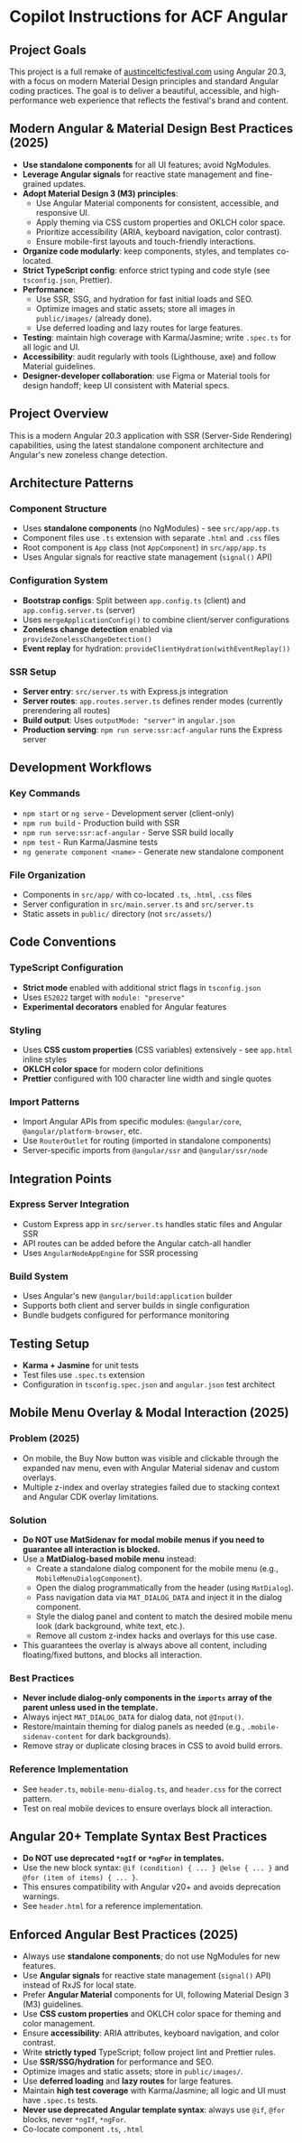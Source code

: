# Copilot Instructions for ACF Angular

## Project Goals

This project is a full remake of [austincelticfestival.com](https://austincelticfestival.com) using Angular 20.3, with a focus on modern Material Design principles and standard Angular coding practices. The goal is to deliver a beautiful, accessible, and high-performance web experience that reflects the festival's brand and content.

## Modern Angular & Material Design Best Practices (2025)

- **Use standalone components** for all UI features; avoid NgModules.
- **Leverage Angular signals** for reactive state management and fine-grained updates.
- **Adopt Material Design 3 (M3) principles**:
  - Use Angular Material components for consistent, accessible, and responsive UI.
  - Apply theming via CSS custom properties and OKLCH color space.
  - Prioritize accessibility (ARIA, keyboard navigation, color contrast).
  - Ensure mobile-first layouts and touch-friendly interactions.
- **Organize code modularly**: keep components, styles, and templates co-located.
- **Strict TypeScript config**: enforce strict typing and code style (see `tsconfig.json`, Prettier).
- **Performance**:
  - Use SSR, SSG, and hydration for fast initial loads and SEO.
  - Optimize images and static assets; store all images in `public/images/` (already done).
  - Use deferred loading and lazy routes for large features.
- **Testing**: maintain high coverage with Karma/Jasmine; write `.spec.ts` for all logic and UI.
- **Accessibility**: audit regularly with tools (Lighthouse, axe) and follow Material guidelines.
- **Designer-developer collaboration**: use Figma or Material tools for design handoff; keep UI consistent with Material specs.

## Project Overview

This is a modern Angular 20.3 application with SSR (Server-Side Rendering) capabilities, using the latest standalone component architecture and Angular's new zoneless change detection.

## Architecture Patterns

### Component Structure
- Uses **standalone components** (no NgModules) - see `src/app/app.ts`
- Component files use `.ts` extension with separate `.html` and `.css` files
- Root component is `App` class (not `AppComponent`) in `src/app/app.ts`
- Uses Angular signals for reactive state management (`signal()` API)

### Configuration System
- **Bootstrap configs**: Split between `app.config.ts` (client) and `app.config.server.ts` (server)
- Uses `mergeApplicationConfig()` to combine client/server configurations
- **Zoneless change detection** enabled via `provideZonelessChangeDetection()`
- **Event replay** for hydration: `provideClientHydration(withEventReplay())`

### SSR Setup
- **Server entry**: `src/server.ts` with Express.js integration
- **Server routes**: `app.routes.server.ts` defines render modes (currently prerendering all routes)
- **Build output**: Uses `outputMode: "server"` in `angular.json`
- **Production serving**: `npm run serve:ssr:acf-angular` runs the Express server

## Development Workflows

### Key Commands
- `npm start` or `ng serve` - Development server (client-only)
- `npm run build` - Production build with SSR
- `npm run serve:ssr:acf-angular` - Serve SSR build locally
- `npm test` - Run Karma/Jasmine tests
- `ng generate component <name>` - Generate new standalone component

### File Organization
- Components in `src/app/` with co-located `.ts`, `.html`, `.css` files
- Server configuration in `src/main.server.ts` and `src/server.ts`
- Static assets in `public/` directory (not `src/assets/`)

## Code Conventions

### TypeScript Configuration
- **Strict mode** enabled with additional strict flags in `tsconfig.json`
- Uses `ES2022` target with `module: "preserve"`
- **Experimental decorators** enabled for Angular features

### Styling
- Uses **CSS custom properties** (CSS variables) extensively - see `app.html` inline styles
- **OKLCH color space** for modern color definitions
- **Prettier** configured with 100 character line width and single quotes

### Import Patterns
- Import Angular APIs from specific modules: `@angular/core`, `@angular/platform-browser`, etc.
- Use `RouterOutlet` for routing (imported in standalone components)
- Server-specific imports from `@angular/ssr` and `@angular/ssr/node`

## Integration Points

### Express Server Integration
- Custom Express app in `src/server.ts` handles static files and Angular SSR
- API routes can be added before the Angular catch-all handler
- Uses `AngularNodeAppEngine` for SSR processing

### Build System
- Uses Angular's new `@angular/build:application` builder
- Supports both client and server builds in single configuration
- Bundle budgets configured for performance monitoring

## Testing Setup
- **Karma + Jasmine** for unit tests
- Test files use `.spec.ts` extension
- Configuration in `tsconfig.spec.json` and `angular.json` test architect

## Mobile Menu Overlay & Modal Interaction (2025)

### Problem (2025)
- On mobile, the Buy Now button was visible and clickable through the expanded nav menu, even with Angular Material sidenav and custom overlays.
- Multiple z-index and overlay strategies failed due to stacking context and Angular CDK overlay limitations.

### Solution
- **Do NOT use MatSidenav for modal mobile menus if you need to guarantee all interaction is blocked.**
- Use a **MatDialog-based mobile menu** instead:
  - Create a standalone dialog component for the mobile menu (e.g., `MobileMenuDialogComponent`).
  - Open the dialog programmatically from the header (using `MatDialog`).
  - Pass navigation data via `MAT_DIALOG_DATA` and inject it in the dialog component.
  - Style the dialog panel and content to match the desired mobile menu look (dark background, white text, etc.).
  - Remove all custom z-index hacks and overlays for this use case.
- This guarantees the overlay is always above all content, including floating/fixed buttons, and blocks all interaction.

### Best Practices
- **Never include dialog-only components in the `imports` array of the parent unless used in the template.**
- Always inject `MAT_DIALOG_DATA` for dialog data, not `@Input()`.
- Restore/maintain theming for dialog panels as needed (e.g., `.mobile-sidenav-content` for dark backgrounds).
- Remove stray or duplicate closing braces in CSS to avoid build errors.

### Reference Implementation
- See `header.ts`, `mobile-menu-dialog.ts`, and `header.css` for the correct pattern.
- Test on real mobile devices to ensure overlays block all interaction.

## Angular 20+ Template Syntax Best Practices

- **Do NOT use deprecated `*ngIf` or `*ngFor` in templates.**
- Use the new block syntax: `@if (condition) { ... } @else { ... }` and `@for (item of items) { ... }`.
- This ensures compatibility with Angular v20+ and avoids deprecation warnings.
- See `header.html` for a reference implementation.

## Enforced Angular Best Practices (2025)

- Always use **standalone components**; do not use NgModules for new features.
- Use **Angular signals** for reactive state management (`signal()` API) instead of RxJS for local state.
- Prefer **Angular Material** components for UI, following Material Design 3 (M3) guidelines.
- Use **CSS custom properties** and OKLCH color space for theming and color management.
- Ensure **accessibility**: ARIA attributes, keyboard navigation, and color contrast.
- Write **strictly typed** TypeScript; follow project lint and Prettier rules.
- Use **SSR/SSG/hydration** for performance and SEO.
- Optimize images and static assets; store in `public/images/`.
- Use **deferred loading** and **lazy routes** for large features.
- Maintain **high test coverage** with Karma/Jasmine; all logic and UI must have `.spec.ts` tests.
- **Never use deprecated Angular template syntax**: always use `@if`, `@for` blocks, never `*ngIf`, `*ngFor`.
- Co-locate component `.ts`, `.html`